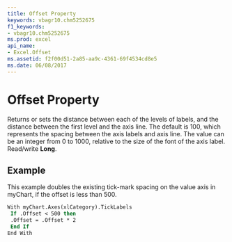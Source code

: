 ```yaml
---
title: Offset Property
keywords: vbagr10.chm5252675
f1_keywords:
- vbagr10.chm5252675
ms.prod: excel
api_name:
- Excel.Offset
ms.assetid: f2f00d51-2a85-aa9c-4361-69f4534cd8e5
ms.date: 06/08/2017
---
```



# Offset Property

Returns or sets the distance between each of the levels of labels, and the distance between the first level and the axis line. The default is 100, which represents the spacing between the axis labels and axis line. The value can be an integer from 0 to 1000, relative to the size of the font of the axis label. Read/write  **Long**.


## Example

This example doubles the existing tick-mark spacing on the value axis in myChart, if the offset is less than 500.


```vb
With myChart.Axes(xlCategory).TickLabels 
 If .Offset < 500 then 
 .Offset = .Offset * 2 
 End If 
End With 

```


